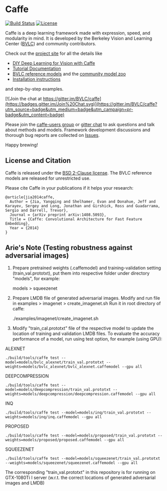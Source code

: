 # Caffe

[![Build Status](https://travis-ci.org/BVLC/caffe.svg?branch=master)](https://travis-ci.org/BVLC/caffe)
[![License](https://img.shields.io/badge/license-BSD-blue.svg)](LICENSE)

Caffe is a deep learning framework made with expression, speed, and modularity in mind.
It is developed by the Berkeley Vision and Learning Center ([BVLC](http://bvlc.eecs.berkeley.edu)) and community contributors.

Check out the [project site](http://caffe.berkeleyvision.org) for all the details like

- [DIY Deep Learning for Vision with Caffe](https://docs.google.com/presentation/d/1UeKXVgRvvxg9OUdh_UiC5G71UMscNPlvArsWER41PsU/edit#slide=id.p)
- [Tutorial Documentation](http://caffe.berkeleyvision.org/tutorial/)
- [BVLC reference models](http://caffe.berkeleyvision.org/model_zoo.html) and the [community model zoo](https://github.com/BVLC/caffe/wiki/Model-Zoo)
- [Installation instructions](http://caffe.berkeleyvision.org/installation.html)

and step-by-step examples.

[![Join the chat at https://gitter.im/BVLC/caffe](https://badges.gitter.im/Join%20Chat.svg)](https://gitter.im/BVLC/caffe?utm_source=badge&utm_medium=badge&utm_campaign=pr-badge&utm_content=badge)

Please join the [caffe-users group](https://groups.google.com/forum/#!forum/caffe-users) or [gitter chat](https://gitter.im/BVLC/caffe) to ask questions and talk about methods and models.
Framework development discussions and thorough bug reports are collected on [Issues](https://github.com/BVLC/caffe/issues).

Happy brewing!

## License and Citation

Caffe is released under the [BSD 2-Clause license](https://github.com/BVLC/caffe/blob/master/LICENSE).
The BVLC reference models are released for unrestricted use.

Please cite Caffe in your publications if it helps your research:

    @article{jia2014caffe,
      Author = {Jia, Yangqing and Shelhamer, Evan and Donahue, Jeff and Karayev, Sergey and Long, Jonathan and Girshick, Ross and Guadarrama, Sergio and Darrell, Trevor},
      Journal = {arXiv preprint arXiv:1408.5093},
      Title = {Caffe: Convolutional Architecture for Fast Feature Embedding},
      Year = {2014}
    }



## Arie's Note (Testing robustness against adversarial images)
1. Prepare pretrained weights (.caffemodel) and training-validation setting (train_val.prototxt), put them into respective folder under directory "models", for example:

    models > squeezenet

2. Prepare LMDB file of generated adversarial images.
Modify and run file in examples > imagenet > create_imagenet.sh
Run it in root directory of caffe:

    ./examples/imagenet/create_imagenet.sh

3. Modify "train_cal.prototxt" file of the respective model to update the location of training and validation LMDB files.
To evaluate the accuracy performance of a model, run using test option, for example (using GPU):


ALEXNET

    ./build/tools/caffe test --model=models/bvlc_alexnet/train_val.prototxt --weights=models/bvlc_alexnet/bvlc_alexnet.caffemodel --gpu all


DEEPCOMPRESSION

    ./build/tools/caffe test --model=models/deepcompression/train_val.prototxt --weights=models/deepcompression/deepcompression.caffemodel --gpu all


INQ

    ./build/tools/caffe test --model=models/inq/train_val.prototxt --weights=models/inq/inq.caffemodel --gpu all


PROPOSED

    ./build/tools/caffe test --model=models/proposed/train_val.prototxt --weights=models/proposed/proposed.caffemodel --gpu all

SQUEEZENET

    ./build/tools/caffe test --model=models/squeezenet/train_val.prototxt --weights=models/squeezenet/squeezenet.caffemodel --gpu all


The corresponding "train_val.prototxt" in this repository is for running on GTX-1080Ti I server (w.r.t. the correct locations of generated adversarial images and LMDB)
